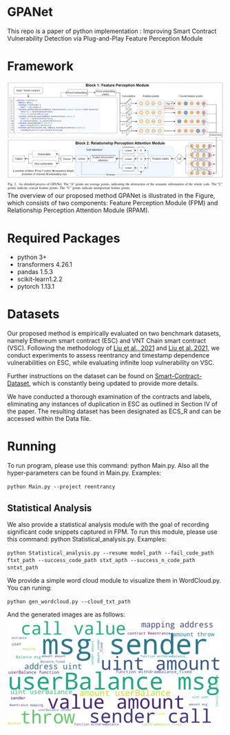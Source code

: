 # GPANet
This repo is a paper of python implementation : Improving Smart Contract Vulnerability Detection via Plug-and-Play Feature Perception Module

# Framework
![The overview of GPANet](figs/overview.png)
The overview of our proposed method GPANet is illustrated in the Figure, which consists of two components: Feature Perception Module (FPM) and Relationship Perception
Attention Module (RPAM).

# Required Packages
- python 3+
- transformers 4.26.1
- pandas 1.5.3
- scikit-learn1.2.2
- pytorch 1.13.1

# Datasets
Our proposed method is empirically evaluated on two benchmark datasets, namely Ethereum smart contract (ESC) and VNT Chain smart contract (VSC). Following the methodology of [Liu et al., 2021](https://github.com/Messi-Q/AMEVulDetector)  and [Liu et al. 2021](https://github.com/Messi-Q/GPSCVulDetector), we conduct experiments to assess reentrancy and timestamp dependence vulnerabilities on ESC, while evaluating infinite loop vulnerability on VSC.

Further instructions on the dataset can be found on [Smart-Contract-Dataset](https://github.com/Messi-Q/Smart-Contract-Dataset), which is constantly being updated to provide more details.

We have conducted a thorough examination of the contracts and labels, eliminating any instances of duplication in ESC as outlined in Section IV of the paper. The resulting dataset has been designated as ECS_R and can be accessed within the Data file.  

# Running
To run program, please use this command: python Main.py.
Also all the hyper-parameters can be found in Main.py.
Examples:

`
python Main.py --project reentrancy 
`

## Statistical Analysis
We also provide a statistical analysis module with the goal of recording significant code snippets captured in FPM. To run this module, please use this command: python Statistical_analysis.py.
Examples:

`
python Statistical_analysis.py --resume model_path --fail_code_path ftxt_path --success_code_path stxt_apth --success_n_code_path sntxt_path
`

We provide a simple word cloud module to visualize them in WordCloud.py.
You can runing:

`
python gen_wordcloud.py --cloud_txt_path
`

And the generated images are as follows:
![The wordcloud](figs/wordcloud.png)
